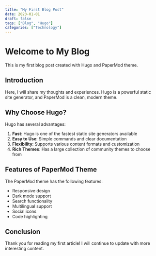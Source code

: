 ```yaml
---
title: "My First Blog Post"
date: 2023-01-01
draft: false
tags: ["Blog", "Hugo"]
categories: ["Technology"]
---
```


# Welcome to My Blog

This is my first blog post created with Hugo and PaperMod theme.

## Introduction

Here, I will share my thoughts and experiences. Hugo is a powerful static site generator, and PaperMod is a clean, modern theme.

## Why Choose Hugo?

Hugo has several advantages:

1. **Fast**: Hugo is one of the fastest static site generators available
2. **Easy to Use**: Simple commands and clear documentation
3. **Flexibility**: Supports various content formats and customization
4. **Rich Themes**: Has a large collection of community themes to choose from

## Features of PaperMod Theme

The PaperMod theme has the following features:

- Responsive design
- Dark mode support
- Search functionality
- Multilingual support
- Social icons
- Code highlighting

## Conclusion

Thank you for reading my first article! I will continue to update with more interesting content.
